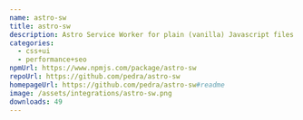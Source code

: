 ```yaml
---
name: astro-sw
title: astro-sw
description: Astro Service Worker for plain (vanilla) Javascript files.
categories:
  - css+ui
  - performance+seo
npmUrl: https://www.npmjs.com/package/astro-sw
repoUrl: https://github.com/pedra/astro-sw
homepageUrl: https://github.com/pedra/astro-sw#readme
image: /assets/integrations/astro-sw.png
downloads: 49
---
```

